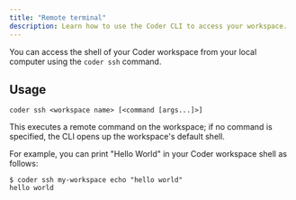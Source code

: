 ```yaml
---
title: "Remote terminal"
description: Learn how to use the Coder CLI to access your workspace.
---
```


You can access the shell of your Coder workspace from your local computer using
the `coder ssh` command.

## Usage

```console
coder ssh <workspace name> [<command [args...]>]
```

This executes a remote command on the workspace; if no command is specified, the
CLI opens up the workspace's default shell.

For example, you can print "Hello World" in your Coder workspace shell as
follows:

```console
$ coder ssh my-workspace echo "hello world"
hello world
```

